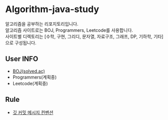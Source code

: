 # Algorithm-java-study
알고리즘을 공부하는 리포지토리입니다.<br> 알고리즘 사이트로는 BOJ, Programmers, Leetcode를 사용합니다.<br>
사이트별 디렉토리는 [수학, 구현, 그리디, 문자열, 자료구조, 그래프, DP, 기하학, 기타]으로 구성됩니다.

## User INFO
- <a href="https://solved.ac/profile/wkdtjrrms0">BOJ(solved.ac)</a>
- Programmers(계획중)
- Leetcode(계획중)

## Rule
- <a href="https://github.com/wkdtjrrms0/Algorithm-java-study/wiki"> 깃 커밋 메시지 컨벤션 </a>
